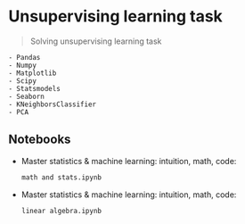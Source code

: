 # Unsupervising learning task

> Solving unsupervising learning task

<!-- Libraries -->

    - Pandas
    - Numpy
    - Matplotlib
    - Scipy
    - Statsmodels
    - Seaborn
    - KNeighborsClassifier
    - PCA

## Notebooks

* Master statistics & machine learning: intuition, math, code:
    ```sh
    math and stats.ipynb
    ```
* Master statistics & machine learning: intuition, math, code:
    ```sh
    linear algebra.ipynb
    ```
